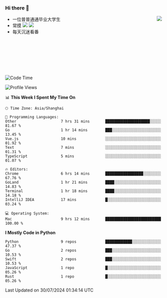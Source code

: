 ### Hi there 👋


<a href="https://github.com/yanlc39">
  <img align="right" src="https://github-readme-stats.vercel.app/api?username=yanlc39&show_icons=true&hide_border=true&icon_color=586069&title_color=a0a9af">
</a>

- 一位普普通通毕业大学生
- 常摸 ![](https://img.shields.io/badge/-Python-3e74a2?style=flat-square&logo=Python&logoColor=fff) ![](https://img.shields.io/badge/-C%2B%2B-brightgreen?style=flat-square)
- 每天沉迷看番



<br><br><br><br><br><br>


<!--START_SECTION:waka-->
![Code Time](http://img.shields.io/badge/Code%20Time-120%20hrs%209%20mins-blue)

![Profile Views](http://img.shields.io/badge/Profile%20Views-0-blue)

📊 **This Week I Spent My Time On** 

```text
🕑︎ Time Zone: Asia/Shanghai

💬 Programming Languages: 
Other                    7 hrs 31 mins       ████████████████████░░░░░   81.67 % 
Go                       1 hr 14 mins        ███░░░░░░░░░░░░░░░░░░░░░░   13.45 % 
Vue.js                   10 mins             ░░░░░░░░░░░░░░░░░░░░░░░░░   01.92 % 
Text                     7 mins              ░░░░░░░░░░░░░░░░░░░░░░░░░   01.31 % 
TypeScript               5 mins              ░░░░░░░░░░░░░░░░░░░░░░░░░   01.07 % 

🔥 Editors: 
Chrome                   6 hrs 14 mins       █████████████████░░░░░░░░   67.76 % 
GoLand                   1 hr 21 mins        ████░░░░░░░░░░░░░░░░░░░░░   14.83 % 
Terminal                 1 hr 18 mins        ████░░░░░░░░░░░░░░░░░░░░░   14.18 % 
IntelliJ IDEA            17 mins             █░░░░░░░░░░░░░░░░░░░░░░░░   03.24 % 

💻 Operating System: 
Mac                      9 hrs 12 mins       █████████████████████████   100.00 % 
```

**I Mostly Code in Python** 

```text
Python                   9 repos             ████████████░░░░░░░░░░░░░   47.37 % 
Go                       2 repos             ███░░░░░░░░░░░░░░░░░░░░░░   10.53 % 
Swift                    2 repos             ███░░░░░░░░░░░░░░░░░░░░░░   10.53 % 
JavaScript               1 repo              █░░░░░░░░░░░░░░░░░░░░░░░░   05.26 % 
Rust                     1 repo              █░░░░░░░░░░░░░░░░░░░░░░░░   05.26 % 
```




 Last Updated on 30/07/2024 01:34:14 UTC
<!--END_SECTION:waka-->
